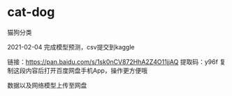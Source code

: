 # cat-dog
猫狗分类

2021-02-04
完成模型预测，csv提交到kaggle

链接：https://pan.baidu.com/s/1sk0nCV872HhA2Z4O11jjAQ 
提取码：y96f 
复制这段内容后打开百度网盘手机App，操作更方便哦

数据以及网络模型上传至网盘
